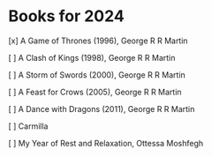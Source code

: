 # Books for 2024

[x] A Game of Thrones (1996), George R R Martin

[ ] A Clash of Kings (1998), George R R Martin

[ ] A Storm of Swords (2000), George R R Martin

[ ] A Feast for Crows (2005), George R R Martin

[ ] A Dance with Dragons (2011), George R R Martin

[ ] Carmilla

[ ] My Year of Rest and Relaxation, Ottessa Moshfegh